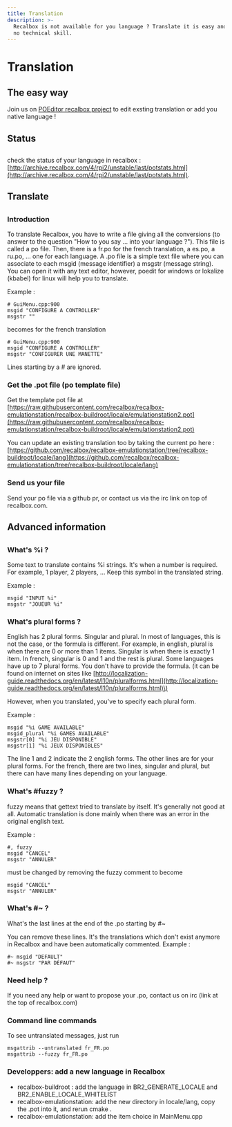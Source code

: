 ```yaml
---
title: Translation
description: >-
  Recalbox is not available for you language ? Translate it is easy and require
  no technical skill.
---
```


# Translation

## The easy way <a id="the-easy-way"></a>

Join us on [POEditor recalbox project](https://poeditor.com/join/project/hEp5Khj4Ck) to edit exsting translation or add you native language !

## Status <a id="status"></a>

##  <a id="status"></a>

check the status of your language in recalbox : [http://archive.recalbox.com/4/rpi2/unstable/last/potstats.html](http://archive.recalbox.com/4/rpi2/unstable/last/potstats.html).

## Translate <a id="translate"></a>

##  <a id="translate"></a>

### Introduction <a id="introduction"></a>

To translate Recalbox, you have to write a file giving all the conversions \(to answer to the question "How to you say ... into your language ?"\). This file is called a po file. Then, there is a fr.po for the french translation, a es.po, a ru.po, ... one for each language. A .po file is a simple text file where you can associate to each msgid \(message identifier\) a msgstr \(message string\). You can open it with any text editor, however, poedit for windows or lokalize \(kbabel\) for linux will help you to translate.

Example :

```text
# GuiMenu.cpp:900
msgid "CONFIGURE A CONTROLLER"
msgstr ""
```

becomes for the french translation

```text
# GuiMenu.cpp:900
msgid "CONFIGURE A CONTROLLER"
msgstr "CONFIGURER UNE MANETTE"
```

Lines starting by a \# are ignored.

### Get the .pot file \(po template file\) <a id="get-the-pot-file-po-template-file"></a>

Get the template pot file at [https://raw.githubusercontent.com/recalbox/recalbox-emulationstation/recalbox-buildroot/locale/emulationstation2.pot](https://raw.githubusercontent.com/recalbox/recalbox-emulationstation/recalbox-buildroot/locale/emulationstation2.pot)​

You can update an existing translation too by taking the current po here : [https://github.com/recalbox/recalbox-emulationstation/tree/recalbox-buildroot/locale/lang](https://github.com/recalbox/recalbox-emulationstation/tree/recalbox-buildroot/locale/lang)​

### Send us your file <a id="send-us-your-file"></a>

Send your po file via a github pr, or contact us via the irc link on top of recalbox.com.

## Advanced information <a id="advanced-information"></a>

##  <a id="advanced-information"></a>

### What's %i ? <a id="whats-i"></a>

Some text to translate contains %i strings. It's when a number is required. For example, 1 player, 2 players, ... Keep this symbol in the translated string.

Example :

```text
msgid "INPUT %i"
msgstr "JOUEUR %i"
```

### What's plural forms ? <a id="whats-plural-forms"></a>

English has 2 plural forms. Singular and plural. In most of languages, this is not the case, or the formula is different. For example, in english, plural is when there are 0 or more than 1 items. Singular is when there is exactly 1 item. In french, singular is 0 and 1 and the rest is plural. Some languages have up to 7 plural forms. You don't have to provide the formula. \(it can be found on internet on sites like [http://localization-guide.readthedocs.org/en/latest/l10n/pluralforms.html](http://localization-guide.readthedocs.org/en/latest/l10n/pluralforms.html)\)

However, when you translated, you've to specify each plural form.

Example :

```text
msgid "%i GAME AVAILABLE"
msgid_plural "%i GAMES AVAILABLE"
msgstr[0] "%i JEU DISPONIBLE"
msgstr[1] "%i JEUX DISPONIBLES"
```

The line 1 and 2 indicate the 2 english forms. The other lines are for your plural forms. For the french, there are two lines, singular and plural, but there can have many lines depending on your language.

### What's \#fuzzy ? <a id="whats-fuzzy"></a>

fuzzy means that gettext tried to translate by itself. It's generally not good at all. Automatic translation is done mainly when there was an error in the original english text.

Example :

```text
#, fuzzy
msgid "CANCEL"
msgstr "ANNULER"
```

must be changed by removing the fuzzy comment to become

```text
msgid "CANCEL"
msgstr "ANNULER"
```

### What's \#~ ? <a id="whats"></a>

What's the last lines at the end of the .po starting by \#~

You can remove these lines. It's the translations which don't exist anymore in Recalbox and have been automatically commented. Example :

```text
#~ msgid "DEFAULT"
#~ msgstr "PAR DÉFAUT"
```

### Need help ? <a id="need-help"></a>

If you need any help or want to propose your .po, contact us on irc \(link at the top of recalbox.com\)

### Command line commands <a id="command-line-commands"></a>

To see untranslated messages, just run

```text
msgattrib --untranslated fr_FR.po
msgattrib --fuzzy fr_FR.po
```

### Developpers: add a new language in Recalbox <a id="developpers-add-a-new-language-in-recalbox"></a>

* recalbox-buildroot : add the language in BR2\_GENERATE\_LOCALE and BR2\_ENABLE\_LOCALE\_WHITELIST
* recalbox-emulationstation: add the new directory in locale/lang, copy the .pot into it, and rerun cmake .
* recalbox-emulationstation: add the item choice in MainMenu.cpp

